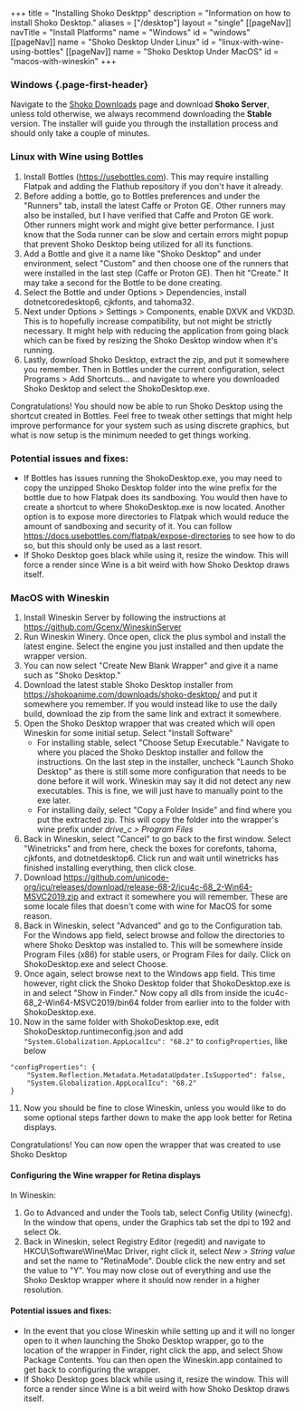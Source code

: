 +++ title = "Installing Shoko Desktpp"
description = "Information on how to install Shoko Desktop."
aliases = ["/desktop"]
layout = "single"
[[pageNav]]
navTitle = "Install Platforms"
name = "Windows"
id = "windows"
[[pageNav]]
name = "Shoko Desktop Under Linux"
id = "linux-with-wine-using-bottles"
[[pageNav]]
name = "Shoko Desktop Under MacOS"
id = "macos-with-wineskin"
+++

### Windows {.page-first-header}

Navigate to the [Shoko Downloads](https://shokoanime.com/downloads/) page and download **Shoko Server**, unless told otherwise, we always recommend 
downloading the **Stable** version. The installer will guide you through the installation process and should only take 
a couple of minutes.

###  Linux with Wine using Bottles 

1. Install Bottles (https://usebottles.com). This may require installing Flatpak and adding the Flathub repository if you don't have it already.
2. Before adding a bottle, go to Bottles preferences and under the "Runners" tab, install the latest Caffe or Proton GE. Other runners may also be installed, but I have verified that Caffe and Proton GE work. Other runners might work and might give better performance. I just know that the Soda runner can be slow and certain errors might popup that prevent Shoko Desktop being utilized for all its functions.
3. Add a Bottle and give it a name like "Shoko Desktop" and under environment, select "Custom" and then choose one of the runners that were installed in the last step (Caffe or Proton GE). Then hit "Create." It may take a second for the Bottle to be done creating.
4. Select the Bottle and under Options > Dependencies, install dotnetcoredesktop6, cjkfonts, and tahoma32.
5. Next under Options > Settings > Components, enable DXVK and VKD3D. This is to hopefully increase compatibility, but not might be strictly necessary. It might help with reducing the application from going black which can be fixed by resizing the Shoko Desktop window when it's running.
6. Lastly, download Shoko Desktop, extract the zip, and put it somewhere you remember. Then in Bottles under the current configuration, select Programs > Add Shortcuts... and navigate to where you downloaded Shoko Desktop and select the ShokoDesktop.exe.

Congratulations! You should now be able to run Shoko Desktop using the shortcut created in Bottles. Feel free to tweak other settings that might help improve performance for your system such as using discrete graphics, but what is now setup is the minimum needed to get things working.

### Potential issues and fixes:
- If Bottles has issues running the ShokoDesktop.exe, you may need to copy the unzipped Shoko Desktop folder into the wine prefix for the bottle due to how Flatpak does its sandboxing. You would then have to create a shortcut to where ShokoDesktop.exe is now located. Another option is to expose more directories to Flatpak which would reduce the amount of sandboxing and security of it. You can follow https://docs.usebottles.com/flatpak/expose-directories to see how to do so, but this should only be used as a last resort.
- If Shoko Desktop goes black while using it, resize the window. This will force a render since Wine is a bit weird with how Shoko Desktop draws itself.

### MacOS with Wineskin

1. Install Wineskin Server by following the instructions at https://github.com/Gcenx/WineskinServer
2. Run Wineskin Winery. Once open, click the plus symbol and install the latest engine. Select the engine you just installed and then update the wrapper version.
3. You can now select "Create New Blank Wrapper" and give it a name such as "Shoko Desktop."
4. Download the latest stable Shoko Desktop installer from https://shokoanime.com/downloads/shoko-desktop/ and put it somewhere you remember. If you would instead like to use the daily build, download the zip from the same link and extract it somewhere.
5. Open the Shoko Desktop wrapper that was created which will open Wineskin for some initial setup. Select "Install Software"
    - For installing stable, select "Choose Setup Executable." Navigate to where you placed the Shoko Desktop installer and follow the instructions. On the last step in the installer, uncheck "Launch Shoko Desktop" as there is still some more configuration that needs to be done before it will work. Wineskin may say it did not detect any new executables. This is fine, we will just have to manually point to the exe later.
    - For installing daily, select "Copy a Folder Inside" and find where you put the extracted zip. This will copy the folder into the wrapper's wine prefix under *drive_c > Program Files*
6. Back in Wineskin, select "Cancel" to go back to the first window. Select "Winetricks" and from here, check the boxes for corefonts, tahoma, cjkfonts, and dotnetdesktop6. Click run and wait until winetricks has finished installing everything, then click close.
7. Download https://github.com/unicode-org/icu/releases/download/release-68-2/icu4c-68_2-Win64-MSVC2019.zip and extract it somewhere you will remember. These are some locale files that doesn't come with wine for MacOS for some reason.
8. Back in Wineskin, select "Advanced" and go to the Configuration tab. For the Windows app field, select browse and follow the directories to where Shoko Desktop was installed to. This will be somewhere inside Program Files (x86) for stable users, or Program Files for daily. Click on ShokoDesktop.exe and select Choose.
9. Once again, select browse next to the Windows app field. This time however, right click the Shoko Desktop folder that ShokoDesktop.exe is in and select "Show in Finder." Now copy all dlls from inside the icu4c-68_2-Win64-MSVC2019/bin64 folder from earlier into to the folder with ShokoDesktop.exe.
10. Now in the same folder with ShokoDesktop.exe, edit ShokoDesktop.runtimeconfig.json and add `"System.Globalization.AppLocalIcu": "68.2"` to `configProperties`, like below
```
"configProperties": {
    "System.Reflection.Metadata.MetadataUpdater.IsSupported": false,
    "System.Globalization.AppLocalIcu": "68.2"
}
```
11. Now you should be fine to close Wineskin, unless you would like to do some optional steps farther down to make the app look better for Retina displays.

Congratulations! You can now open the wrapper that was created to use Shoko Desktop

#### Configuring the Wine wrapper for Retina displays

In Wineskin:

1. Go to Advanced and under the Tools tab, select Config Utility (winecfg). In the window that opens, under the Graphics tab set the dpi to 192 and select Ok.
2. Back in Wineskin, select Registry Editor (regedit) and navigate to HKCU\Software\Wine\Mac Driver, right click it, select *New > String value* and set the name to "RetinaMode". Double click the new entry and set the value to "Y". You may now close out of everything and use the Shoko Desktop wrapper where it should now render in a higher resolution.

#### Potential issues and fixes:
- In the event that you close Wineskin while setting up and it will no longer open to it when launching the Shoko Desktop wrapper, go to the location of the wrapper in Finder, right click the app, and select Show Package Contents. You can then open the Wineskin.app contained to get back to configuring the wrapper.
- If Shoko Desktop goes black while using it, resize the window. This will force a render since Wine is a bit weird with how Shoko Desktop draws itself.